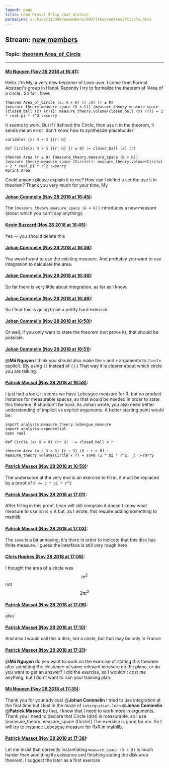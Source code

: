 ```yaml
---
layout: page
title: Lean Prover Zulip Chat Archive 
permalink: archive/113489newmembers/60371theoremAreaofCircle.html
---
```


## Stream: [new members](index.html)
### Topic: [theorem Area_of_Circle](60371theoremAreaofCircle.html)

---

#### [Mii Nguyen (Nov 28 2018 at 16:41)](https://leanprover.zulipchat.com/#narrow/stream/113489-new%20members/topic/theorem%20Area_of_Circle/near/148720034):
Hello. I'm My, a very new beginner of Lean user.  I come from Formal Abstract's group in Hanoi. Recently I try to formalize the theorem of  'Area of a circle'. So far I have

```
theorem Area_of_Circle (x: ℝ × ℝ) (r :ℝ) (r ≥ 0) [measure_theory.measure_space (ℝ × ℝ)] [measure_theory.measure_space (closed_ball (x) (r))]: measure_theory.volume(closed_ball (x) (r)) = 2 * real.pi * r^2 :=sorry 
```

It seems to work. But if I defined the Circle, then use it in the theorem, it sends me an error 'don't know how to synthesize placeholder'

```
variables {x: ℝ × ℝ }{r: ℝ}

def Circle{x: ℝ × ℝ }{r: ℝ} {r ≥ 0} := closed_ball (x) (r)

theorem Area (r ≥ 0) [measure_theory.measure_space (ℝ × ℝ)] [measure_theory.measure_space (Circle)]: measure_theory.volume(Circle) = 2 * real.pi * r^2 :=sorry 
#print Area
```

Could anyone please explain it to me?  How can I defind a set the use it in theorem? Thank you very much for your time,
My

#### [Johan Commelin (Nov 28 2018 at 16:45)](https://leanprover.zulipchat.com/#narrow/stream/113489-new%20members/topic/theorem%20Area_of_Circle/near/148720601):
The `[measure_theory.measure_space (ℝ × ℝ)]` introduces a new measure (about which you can't say anything).

#### [Kevin Buzzard (Nov 28 2018 at 16:45)](https://leanprover.zulipchat.com/#narrow/stream/113489-new%20members/topic/theorem%20Area_of_Circle/near/148720622):
Yes -- you should delete this

#### [Johan Commelin (Nov 28 2018 at 16:46)](https://leanprover.zulipchat.com/#narrow/stream/113489-new%20members/topic/theorem%20Area_of_Circle/near/148720633):
You would want to use the existing measure. And probably you want to use integration to calculate the area.

#### [Johan Commelin (Nov 28 2018 at 16:46)](https://leanprover.zulipchat.com/#narrow/stream/113489-new%20members/topic/theorem%20Area_of_Circle/near/148720691):
So far there is very little about integration, as far as I know.

#### [Johan Commelin (Nov 28 2018 at 16:46)](https://leanprover.zulipchat.com/#narrow/stream/113489-new%20members/topic/theorem%20Area_of_Circle/near/148720705):
So I fear this is going to be a pretty hard exercise.

#### [Johan Commelin (Nov 28 2018 at 16:50)](https://leanprover.zulipchat.com/#narrow/stream/113489-new%20members/topic/theorem%20Area_of_Circle/near/148721396):
Or well, if you only want to state the theorem (not prove it), that should be possible.

#### [Johan Commelin (Nov 28 2018 at 16:51)](https://leanprover.zulipchat.com/#narrow/stream/113489-new%20members/topic/theorem%20Area_of_Circle/near/148721494):
@**Mii Nguyen** I think you should also make the `x` and `r` arguments to `Circle` explicit. (By using `()` instead of `{}`.) That way it is clearer about which circle you are talking.

#### [Patrick Massot (Nov 28 2018 at 16:58)](https://leanprover.zulipchat.com/#narrow/stream/113489-new%20members/topic/theorem%20Area_of_Circle/near/148721933):
I just had a look, it seems we have Lebesgue measure for R, but no product instance for measurable spaces, so that would be needed in order to state this theorem. It shouldn't be hard. As Johan wrote,  you also need better understanding of implicit vs explicit arguments. A better starting point would be:
```lean
import analysis.measure_theory.lebesgue_measure
import analysis.exponential
open real

def Circle (x: ℝ × ℝ) (r: ℝ)  := closed_ball x r

theorem Area (x : ℝ × ℝ) {r : ℝ} (H : r ≥ 0) : measure_theory.volume(Circle x r) = some ⟨2 * pi * r^2, _⟩ :=sorry
```

#### [Patrick Massot (Nov 28 2018 at 16:59)](https://leanprover.zulipchat.com/#narrow/stream/113489-new%20members/topic/theorem%20Area_of_Circle/near/148722012):
The underscore at the very end is an exercise to fill in, it must be replaced by a proof of `0 <= 2 * pi * r^2`

#### [Patrick Massot (Nov 28 2018 at 17:01)](https://leanprover.zulipchat.com/#narrow/stream/113489-new%20members/topic/theorem%20Area_of_Circle/near/148722176):
After filling in this proof, Lean will still complain it doesn't know what measure to use on ℝ × ℝ but, as  I wrote, this require adding something to mathlib

#### [Patrick Massot (Nov 28 2018 at 17:03)](https://leanprover.zulipchat.com/#narrow/stream/113489-new%20members/topic/theorem%20Area_of_Circle/near/148722321):
The `some` is a bit annoying, it's there in order to indicate that this disk has finite measure. I guess the interface is still very rough here

#### [Chris Hughes (Nov 28 2018 at 17:09)](https://leanprover.zulipchat.com/#narrow/stream/113489-new%20members/topic/theorem%20Area_of_Circle/near/148722740):
I thought the area of a circle was $$\pi r^2$$ not $$2\pi r^2$$

#### [Patrick Massot (Nov 28 2018 at 17:09)](https://leanprover.zulipchat.com/#narrow/stream/113489-new%20members/topic/theorem%20Area_of_Circle/near/148722777):
also

#### [Patrick Massot (Nov 28 2018 at 17:10)](https://leanprover.zulipchat.com/#narrow/stream/113489-new%20members/topic/theorem%20Area_of_Circle/near/148722858):
And also I would call this a disk, not a circle, but that may be only in France

#### [Patrick Massot (Nov 28 2018 at 17:21)](https://leanprover.zulipchat.com/#narrow/stream/113489-new%20members/topic/theorem%20Area_of_Circle/near/148723572):
@**Mii Nguyen** do you want to work on the exercise of stating this theorem after admitting the existence of some relevant measure on the plane, or do you want to get an answer? I did the exercise, so I wouldn't cost me anything, but I don't want to ruin your training plan.

#### [Mii Nguyen (Nov 28 2018 at 17:35)](https://leanprover.zulipchat.com/#narrow/stream/113489-new%20members/topic/theorem%20Area_of_Circle/near/148724576):
Thank you for your advices!
@**Johan Commelin**  I  tried to use integration at the first time but I lost in the maze of `intergration.lean`
@**Johan Commelin**  @**Patrick Massot**  by that, I know that I need to work more in arguments. Thank you
I need to declare that Circle (dist) is measurable, so I use [measure_theory.measure_space (Circle)]
The exercise is good for me. So I will try to instance Lebesgue measure for RxR in mathlib.

#### [Patrick Massot (Nov 28 2018 at 17:38)](https://leanprover.zulipchat.com/#narrow/stream/113489-new%20members/topic/theorem%20Area_of_Circle/near/148724821):
Let me insist that correctly instantiating `measure_space (ℝ × ℝ)` is much harder than admitting its existence and finishing stating the disk area theorem. I suggest the later as a first exercise

